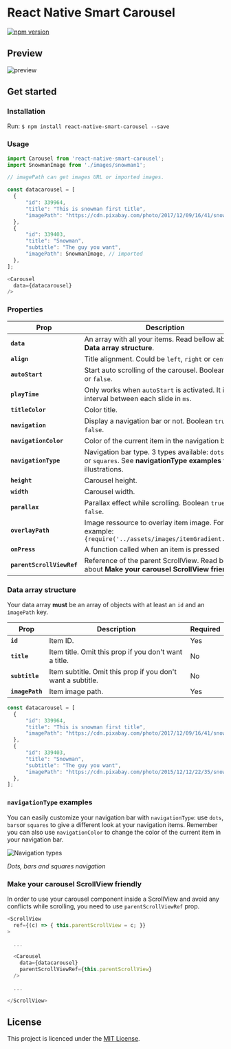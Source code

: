 # React Native Smart Carousel

[![npm version](https://img.shields.io/badge/npm%20package-v1.0.0-blue.svg)](https://www.npmjs.com/package/react-native-smart-carousel)

## Preview

![preview](https://raw.githubusercontent.com/danielMensah/react-native-smart-carousel/master/preview/preview1.gif)

## Get started

### Installation

Run: `$ npm install react-native-smart-carousel --save`

### Usage

```javascript
import Carousel from 'react-native-smart-carousel';
import SnowmanImage from './images/snowman1';

// imagePath can get images URL or imported images.

const datacarousel = [
  {
      "id": 339964,
      "title": "This is snowman first title",
      "imagePath": "https://cdn.pixabay.com/photo/2017/12/09/16/41/snow-man-3008179_1280.jpg", // URL
  },
  {
      "id": 339403,
      "title": "Snowman",
      "subtitle": "The guy you want",
      "imagePath": SnowmanImage, // imported
  },
];

<Carousel
  data={datacarousel}
/>
```

### Properties
| Prop | Description | Default | Required
|---|---|---|---|
|**`data`**|An array with all your items. Read bellow about **Data array structure**. |*None*|Yes|
|**`align`**|Title alignment. Could be `left`, `right` or `center`.|`left`|No|
|**`autoStart`**|Start auto scrolling of the carousel. Boolean `true` or `false`.|`false`|No|
|**`playTime`**|Only works when `autoStart` is activated. It is the interval between each slide in `ms`.|`5000`|No|
|**`titleColor`**|Color title.|`#ffffff`|No|
|**`navigation`**|Display a navigation bar or not. Boolean `true` or `false`.|`true`|No|
|**`navigationColor`**|Color of the current item in the navigation bar.|`#ffffff`|No|
|**`navigationType`**|Navigation bar type. 3 types available: `dots`, `bars` or `squares`. See **navigationType examples** for illustrations.|`dots`|No|
|**`height`**|Carousel height.|`200`|No|
|**`width`**|Carousel width.|`400`|No|
|**`parallax`**|Parallax effect while scrolling. Boolean `true` or `false`.|`true`|No|
|**`overlayPath`**|Image ressource to overlay item image. For example: `{require('../assets/images/itemGradient.png')}`|*None*|No|
|**`onPress`**|A function called when an item is pressed|*None*|No|
|**`parentScrollViewRef`**|Reference of the parent ScrollView. Read bellow about **Make your carousel ScrollView friendly**|*None*|No|

### Data array structure

Your data array **must** be an array of objects with at least an `id` and an `imagePath` key.

| Prop | Description | Required
|---|---|---|
|**`id`**|Item ID.|Yes|
|**`title`**|Item title. Omit this prop if you don't want a title.|No|
|**`subtitle`**|Item subtitle. Omit this prop if you don't want a subtitle.|No|
|**`imagePath`**|Item image path.|Yes|

```javascript
const datacarousel = [
  {
      "id": 339964,
      "title": "This is snowman first title",
      "imagePath": "https://cdn.pixabay.com/photo/2017/12/09/16/41/snow-man-3008179_1280.jpg",
  },
  {
      "id": 339403,
      "title": "Snowman",
      "subtitle": "The guy you want",
      "imagePath": "https://cdn.pixabay.com/photo/2015/12/12/22/35/snowman-1090261_1280.jpg",
  },
];
```

### `navigationType` examples

You can easily customize your navigation bar with `navigationType`: use `dots`, `bars`or `squares` to give a different look at your navigation items.
Remember you can also use `navigationColor` to change the color of the current item in your navigation bar.

![Navigation types](https://github.com/davidsamacoits/react-native-swipeable-parallax-carousel/blob/master/preview/navigationTypes.jpg?raw=true)

*Dots, bars and squares navigation*

### Make your carousel ScrollView friendly

In order to use your carousel component inside a ScrollView and avoid any conflicts while scrolling, you need to use `parentScrollViewRef` prop.

```javascript
<ScrollView
  ref={(c) => { this.parentScrollView = c; }}
>

  ...

  <Carousel
    data={datacarousel}
    parentScrollViewRef={this.parentScrollView}
  />

  ...

</ScrollView>
```

## License

This project is licenced under the [MIT License](http://opensource.org/licenses/mit-license.html).
